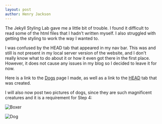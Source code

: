 ```yaml
---
layout: post
author: Henry Jackson
---
```

The Jekyll Styling Lab gave me a little bit of trouble. I found it difficult to read some of the html files that I hadn't written myself. I also struggled with getting the styling to work the way I wanted to. 

I was confused by the HEAD tab that appeared in my nav bar. This was and still is not present in my local server version of the website, and I don't really know what to do about it or how it even got there in the first place. However, it does not cause any issues in my blog so I decided to leave it for now.

Here is a link to the [Dogs][dogs] page I made, as well as a link to the [HEAD][HEAD] tab that was created. 

I will also now post two pictures of dogs, since they are such magnificent creatures and it is a requirement for Step 4:

![Boxer](https://free-images.com/or/04f5/dog_boxer_boxer_dog_1.jpg) 

![Dog](https://free-images.com/or/7b32/dog_dog_runs_animal.jpg)


[dogs]:https://htjackson8506.github.io/blog/dogs/
[HEAD]: https://htjackson8506.github.io/blog/History.html 